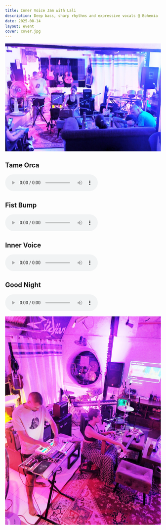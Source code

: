 ```yaml
---
title: Inner Voice Jam with Lali
description: Deep bass, sharp rhythms and expressive vocals @ Bohemia
date: 2025-08-14
layout: event
cover: cover.jpg
---
```


![Room](./room.jpg)

## Tame Orca

<audio controls>
  <source src="https://db.chromatone.center/assets/dbd1c9df-c059-4e86-9336-79ebb1cd4690/tame_orca.mp3" type="audio/mpeg">
</audio>

## Fist Bump

<audio controls>
  <source src="https://db.chromatone.center/assets/13401585-2d40-43ad-abbd-d3248a32a731/fist_bump.mp3" type="audio/mpeg">
</audio>

## Inner Voice

<audio controls>
  <source src="https://db.chromatone.center/assets/2f66f46f-490e-41ac-83f7-70e9304e8f20/Inner_voice.mp3" type="audio/mpeg">
</audio>

## Good Night

<audio controls>
  <source src="https://db.chromatone.center/assets/9d2254a5-2021-4c30-a756-04a7badc0dec/good_night.mp3" type="audio/mpeg">
</audio>

![Room](./vert.jpg)
